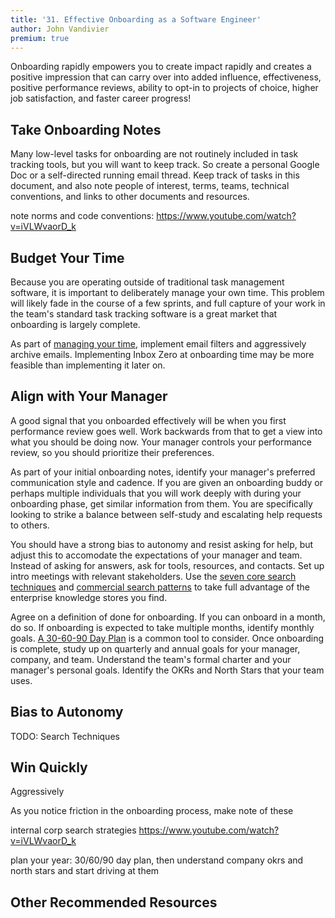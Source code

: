 ```yaml
---
title: '31. Effective Onboarding as a Software Engineer'
author: John Vandivier
premium: true
---
```


Onboarding rapidly empowers you to create impact rapidly and creates a positive impression that can carry over into added influence, effectiveness, positive performance reviews, ability to opt-in to projects of choice, higher job satisfaction, and faster career progress!

## Take Onboarding Notes

Many low-level tasks for onboarding are not routinely included in task tracking tools, but you will want to keep track. So create a personal Google Doc or a self-directed running email thread. Keep track of tasks in this document, and also note people of interest, terms, teams, technical conventions, and links to other documents and resources.

note norms and code conventions: <https://www.youtube.com/watch?v=iVLWvaorD_k>

## Budget Your Time

Because you are operating outside of traditional task management software, it is important to deliberately manage your own time. This problem will likely fade in the course of a few sprints, and full capture of your work in the team's standard task tracking software is a great market that onboarding is largely complete.

As part of [managing your time](/blog/2025-04-18-time-management), implement email filters and aggressively archive emails. Implementing Inbox Zero at onboarding time may be more feasible than implementing it later on.

## Align with Your Manager

A good signal that you onboarded effectively will be when you first performance review goes well. Work backwards from that to get a view into what you should be doing now. Your manager controls your performance review, so you should prioritize their preferences.

As part of your initial onboarding notes, identify your manager's preferred communication style and cadence. If you are given an onboarding buddy or perhaps multiple individuals that you will work deeply with during your onboarding phase, get similar information from them. You are specifically looking to strike a balance between self-study and escalating help requests to others.

You should have a strong bias to autonomy and resist asking for help, but adjust this to accomodate the expectations of your manager and team. Instead of asking for answers, ask for tools, resources, and contacts. Set up intro meetings with relevant stakeholders. Use the [seven core search techniques](/blog/2025-03-30-debugging-tips#seven-core-search-techniques) and [commercial search patterns](/blog/2025-03-30-debugging-tips#commercial-patterns) to take full advantage of the enterprise knowledge stores you find.

Agree on a definition of done for onboarding. If you can onboard in a month, do so. If onboarding is expected to take multiple months, identify monthly goals. [A 30-60-90 Day Plan](https://www.indeed.com/career-advice/starting-new-job/30-60-90-day-plan) is a common tool to consider. Once onboarding is complete, study up on quarterly and annual goals for your manager, company, and team. Understand the team's formal charter and your manager's personal goals. Identify the OKRs and North Stars that your team uses.

## Bias to Autonomy

TODO: Search Techniques

## Win Quickly

Aggressively

As you notice friction in the onboarding process, make note of these

internal corp search strategies
<https://www.youtube.com/watch?v=iVLWvaorD_k>

plan your year:
30/60/90 day plan, then understand company okrs and north stars and start driving at them

## Other Recommended Resources
